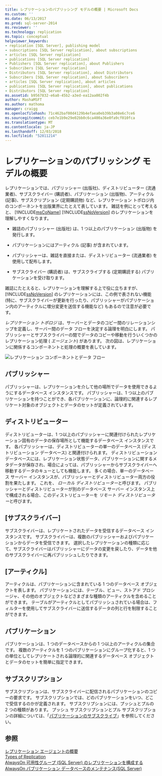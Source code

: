```yaml
---
title: レプリケーションのパブリッシング モデルの概要 | Microsoft Docs
ms.custom: ''
ms.date: 06/13/2017
ms.prod: sql-server-2014
ms.reviewer: ''
ms.technology: replication
ms.topic: conceptual
helpviewer_keywords:
- replication [SQL Server], publishing model
- subscriptions [SQL Server replication], about subscriptions
- articles [SQL Server replication]
- publications [SQL Server replication]
- Publishers [SQL Server replication], about Publishers
- Subscribers [SQL Server replication]
- Distributors [SQL Server replication], about Distributors
- Subscribers [SQL Server replication], about Subscribers
- articles [SQL Server replication], about articles
- publications [SQL Server replication], about publications
- Distributors [SQL Server replication]
ms.assetid: b9567832-e6a8-45b2-a3ed-ea12aa002f4b
author: MashaMSFT
ms.author: mathoma
manager: craigg
ms.openlocfilehash: 71c462baf00d4129b4efaea0eb39b3a08e6c7ce6
ms.sourcegitcommit: ceb7e1b9e29e02bb0c6ca400a36e0fa9cf010fca
ms.translationtype: MT
ms.contentlocale: ja-JP
ms.lasthandoff: 12/03/2018
ms.locfileid: "52811214"
---
```

# <a name="replication-publishing-model-overview"></a>レプリケーションのパブリッシング モデルの概要
  レプリケーションでは、パブリッシャー (出版社)、ディストリビューター (流通業者)、サブスクライバー (購読者)、パブリケーション (出版物)、アーティクル (記事)、サブスクリプション (定期購読物) など、レプリケーション トポロジ内のコンポーネントを出版業界にたとえて表しています。 雑誌を例にとって考えると、 [!INCLUDE[msCoName](../../../includes/msconame-md.md)] [!INCLUDE[ssNoVersion](../../../includes/ssnoversion-md.md)] のレプリケーションを理解しやすくなります。  
  
-   雑誌のパブリッシャー (出版社) は、1 つ以上のパブリケーション (出版物) を発行します。  
  
-   パブリケーションにはアーティクル (記事) が含まれています。  
  
-   パブリッシャーは、雑誌を直接または、ディストリビューター (流通業者) を使用して配布します。  
  
-   サブスクライバー (購読者) は、サブスクライブする (定期購読する) パブリケーションを受け取ります。  
  
 雑誌にたとえると、レプリケーションを理解する上で役に立ちますが、 [!INCLUDE[ssNoVersion](../../../includes/ssnoversion-md.md)] のレプリケーションには、この例で表されない機能 (特に、サブスクライバーが更新を行ったり、パブリッシャーがパブリケーション内のアーティクルに増分変更を送信する機能など) もあるので注意が必要です。  
  
 *レプリケーション トポロジ* は、サーバーとデータのコピー間のリレーションシップを定義し、サーバー間のデータ フローを決定する論理を明白にします。 パブリッシャーとサブスクライバーの間でデータのコピーや移動を行ういくつかのレプリケーション処理 ( *エージェント*) があります。 次の図は、レプリケーションに関係するコンポーネントと処理の概要を表しています。  
  
 ![レプリケーション コンポーネントとデータ フロー](../media/replintro1.gif "レプリケーション コンポーネントとデータ フロー")  
  
## <a name="publisher"></a>パブリッシャー  
 パブリッシャーは、レプリケーションを介して他の場所でデータを使用できるようにするデータベース インスタンスです。 パブリッシャーは、1 つ以上のパブリケーションを持つことができ、各パブリケーションに、論理的に関連するレプリケート対象のオブジェクトとデータのセットが定義されています。  
  
## <a name="distributor"></a>ディストリビューター  
 ディストリビューターは、1 つ以上のパブリッシャーに関連付けられたレプリケーション固有のデータの保存場所として機能するデータベース インスタンスです。 各パブリッシャーは、ディストリビューターの単一のデータベース (ディストリビューション データベース) と関連付けられます。 ディストリビューション データベースには、レプリケーション状態データ、パブリケーションに関するメタデータが保存され、場合によっては、パブリッシャーからサブスクライバーへ移動するデータのキューとしても機能します。 多くの場合、単一のデータベース サーバー インスタンスが、パブリッシャーとディストリビューター両方の役割を果たします。 これを、 *ローカル ディストリビューター*と呼びます。 パブリッシャーとディストリビューターが別のデータベース サーバー インスタンス上で構成される場合、このディストリビューターを *リモート ディストリビューター*と呼びます。  
  
## <a name="subscribers"></a>[サブスクライバー]  
 サブスクライバーは、レプリケートされたデータを受信するデータベース インスタンスです。 サブスクライバーは、複数のパブリッシャーおよびパブリケーションからデータを受信できます。 選択したレプリケーションの種類に応じて、サブスクライバーはパブリッシャーにデータの変更を戻したり、データを他のサブスクライバーに再パブリッシュしたりできます。  
  
## <a name="article"></a>[アーティクル]  
 アーティクルは、パブリケーションに含まれている 1 つのデータベース オブジェクトを表します。 パブリケーションには、テーブル、ビュー、ストアド プロシージャ、その他のオブジェクトなどさまざまな種類のアーティクルを含めることができます。 テーブルがアーティクルとしてパブリッシュされている場合は、フィルターを使用してサブスクライバーに送信するデータの列と行を制限することができます。  
  
## <a name="publication"></a>パブリケーション  
 パブリケーションは、1 つのデータベースからの 1 つ以上のアーティクルの集合です。 複数のアーティクルを 1 つのパブリケーションにグループ化すると、1 つの単位としてレプリケートされる論理的に関連するデータベース オブジェクトとデータのセットを簡単に指定できます。  
  
## <a name="subscription"></a>サブスクリプション  
 サブスクリプションは、サブスクライバーに配信されるパブリケーションのコピーの要求です。 サブスクリプションでは、どのパブリケーションをいつ、どこで受信するのかが定義されます。 サブスクリプションには、プッシュとプルの 2 つの種類があります。 プッシュ サブスクリプションとプル サブスクリプションの詳細については、「[パブリケーションのサブスクライブ](../subscribe-to-publications.md)」を参照してください。  
  
## <a name="see-also"></a>参照  
 [レプリケーション エージェントの概要](../agents/replication-agents-overview.md)   
 [Types of Replication](../types-of-replication.md)   
 [AlwaysOn 可用性グループ (SQL Server) のレプリケーションを構成する](../../../database-engine/availability-groups/windows/always-on-availability-groups-sql-server.md) [AlwaysOn パブリケーション データベースのメンテナンス&#40;SQL Server&#41;](../../../database-engine/availability-groups/windows/maintaining-an-always-on-publication-database-sql-server.md)  
  
  
